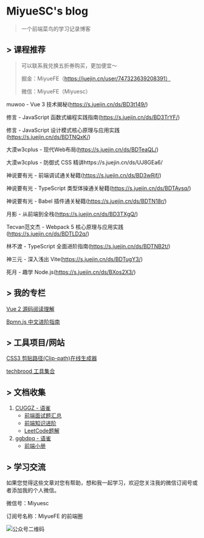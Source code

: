 # MiyueSC's blog

> 一个前端菜鸟的学习记录博客

## > 课程推荐

> 可以联系我兑换五折券购买，更加便宜～
>
> 掘金：MiyueFE（https://juejin.cn/user/747323639208391）
>
> 微信：MiyueFE（Miyuesc）

muwoo - Vue 3 技术揭秘(https://s.juejin.cn/ds/BD3t149/)

修言 - JavaScript 函数式编程实践指南(https://s.juejin.cn/ds/BD3TrYF/)

修言 - JavaScript 设计模式核⼼原理与应⽤实践(https://s.juejin.cn/ds/BDTNQxK/)

大漠w3cplus - 现代Web布局(https://s.juejin.cn/ds/BDTeaQL/)

大漠w3cplus - 防御式 CSS 精讲https://s.juejin.cn/ds/UJ8GEa6/

神说要有光 - 前端调试通关秘籍(https://s.juejin.cn/ds/BD3wRjf/)

神说要有光 - TypeScript 类型体操通关秘籍(https://s.juejin.cn/ds/BDTAysq/)

神说要有光 - Babel 插件通关秘籍(https://s.juejin.cn/ds/BDTN18r/)

月影 - 从前端到全栈(https://s.juejin.cn/ds/BD3TXgQ/)

Tecvan范文杰 - Webpack 5 核心原理与应用实践(https://s.juejin.cn/ds/BDTLD2q/)

林不渡 - TypeScript 全面进阶指南(https://s.juejin.cn/ds/BDTNB2t/)

神三元 - 深入浅出 Vite(https://s.juejin.cn/ds/BDTugY3/)

死月 - 趣学 Node.js(https://s.juejin.cn/ds/BXos2X3/)



## > 我的专栏

[Vue 2 源码阅读理解](https://juejin.cn/column/7136858810605371399)

[Bpmn.js 中文进阶指南](https://juejin.cn/column/6964382482007490590)



## > 工具项目/网站

[CSS3 剪贴路径(Clip-path)在线生成器](https://techbrood.com/tool?p=css-clip-path)

[techbrood 工具集合](https://techbrood.com/tool#)



## > 文档收集

1. [CUGGZ - 语雀](https://www.yuque.com/cuggz)
   - [前端面试题汇总](https://www.yuque.com/cuggz/interview)
   - [前端知识进阶](https://www.yuque.com/cuggz/feplus)
   - [LeetCode题解](https://www.yuque.com/cuggz/leetcode)
2. [ggbdpq - 语雀](https://www.yuque.com/ggbdpq)
   - [前端小册](https://www.yuque.com/ggbdpq/handbook)

## > 学习交流

如果您觉得这些文章对您有帮助，想和我一起学习，欢迎您关注我的微信订阅号或者添加我的个人微信。

微信号：Miyuesc

订阅号名称：MiyueFE 的前端圈

![公众号二维码](https://images.weserv.nl/?url=https://i0.hdslb.com/bfs/article/fdef0d8f1731ed03b4123d22b7d82acacb6ca10c.jpg)

